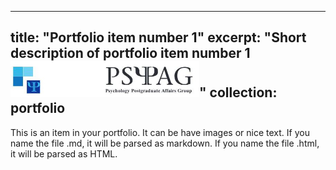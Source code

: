
---
title: "Portfolio item number 1"
excerpt: "Short description of portfolio item number 1<br/><img src='/images/psypaglogo.jpg'>"
collection: portfolio
---

This is an item in your portfolio. It can be have images or nice text. If you name the file .md, it will be parsed as markdown. If you name the file .html, it will be parsed as HTML. 




